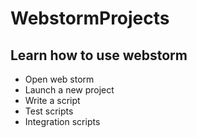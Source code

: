 # WebstormProjects

## Learn how to use webstorm

- Open web storm
- Launch a new project
- Write a script
- Test scripts
- Integration scripts
